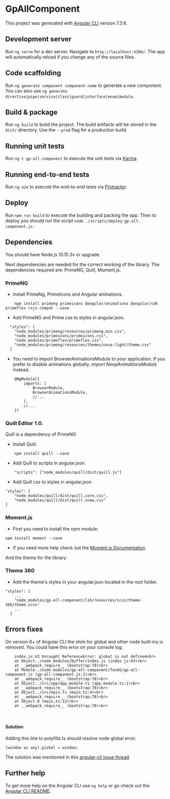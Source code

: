 # GpAllComponent #

This project was generated with [Angular CLI](https://github.com/angular/angular-cli) version 7.3.6.

## Development server ##

Run `ng serve` for a dev server. Navigate to `http://localhost:4200/`. The app will automatically reload if you change any of the source files.

## Code scaffolding ##

Run `ng generate component component-name` to generate a new component. You can also use `ng generate directive|pipe|service|class|guard|interface|enum|module`.

## Build & package ##

Run `ng build` to build the project. The build artifacts will be stored in the `dist/` directory. Use the `--prod` flag for a production build.

## Running unit tests

Run `ng t gp-all-component` to execute the unit tests via [Karma](https://karma-runner.github.io).

## Running end-to-end tests

Run `ng e2e` to execute the end-to-end tests via [Protractor](http://www.protractortest.org/).

## Deploy ##

Run `npm run build` to execute the building and packing the app. Then to deploy you should run the script `node ./scripts/deploy-gp-all-component.js`.

## Dependencies ##
You should have Node.js 10.15.3v or upgrade.

Next dependencies are needed for the correct working of the library. The dependencies required are: PrimeNG, Quill, Moment.js. 

### PrimeNG ###
+ Install PrimeNg, PrimeIcons and Angular animations.
```
    npm install primeng primeicons @angular/animations @angular/cdk primeflex rxjs-compat --save
```
+ Add PrimeNG and Prime css to styles in angular.json.
```
  "styles": [
    "node_modules/primeng/resources/primeng.min.css",
    "node_modules/primeicons/primeicons.css",
    "node_modules/primeflex/primeflex.css",
    "node_modules/primeng/resources/themes/nova-light/theme.css"
  ]
```
+ You need to import BrowserAnimationsModule to your application. If you prefer to disable animations globally, _import NoopAnimationsModule_ instead.
``` 
    @NgModule({
        imports: [
            BrowserModule,
            BrowserAnimationsModule,
            //...
        ],
        //...
    })
``` 
### Quill Editor 1.0. ###
Quill is a dependency of PrimeNG

+ Install Quill.

```
    npm install quill --save
```
+ Add Quill to scripts in angular.json.

```
    "scripts": ["node_modules/quill/dist/quill.js"]
```

+ Add Quill css to styles in angular.json.

```
"styles": [
    "node_modules/quill/dist/quill.core.css", 
    "node_modules/quill/dist/quill.snow.css"
]
```

### Moment.js ###

+ First you need to install the npm module:
    
```
npm install moment --save
```
    

+ If you need more help check out the [Moment.js Documentation](https://momentjs.com/)


And the theme for the library:

### Theme 360 ###
+ Add the theme's styles in your angular.json located in the root folder.
```
"styles": [
    ...
    "node_modules/gp-all-component/lib/resources/scss/theme-360/theme.scss"
    ...
  ]
```


## Errors fixes ##
On version 6+ of Angular CLI the shim for global and other node built-ins is removed. You could have this error on your console log:

```
    index.js:43 Uncaught ReferenceError: global is not defined<br>
    at Object../node_modules/buffer/index.js (index.js:43)<br>
    at __webpack_require__ (bootstrap:78)<br>
    at Module../node_modules/gp-all-component/fesm5/gp-all-component.js (gp-all-component.js:1)<br>
    at __webpack_require__ (bootstrap:78)<br>
    at Object../src/app/app.module.ts (app.module.ts:1)<br>
    at __webpack_require__ (bootstrap:78)<br>
    at Object../src/main.ts (main.ts:4)<br>
    at __webpack_require__ (bootstrap:78)<br>
    at Object.0 (main.ts:12)<br>
    at __webpack_require__ (bootstrap:78)<br>
```
<br>

#### Solution ####
Adding this line to polyfills.ts should resolve node global error.

```
(window as any).global = window;
```

The solution was mentioned in this [angular-cli issue thread](https://github.com/angular/angular-cli/issues/9827).

## Further help ###
To get more help on the Angular CLI use `ng help` or go check out the [Angular CLI README](https://github.com/angular/angular-cli/blob/master/README.md).

